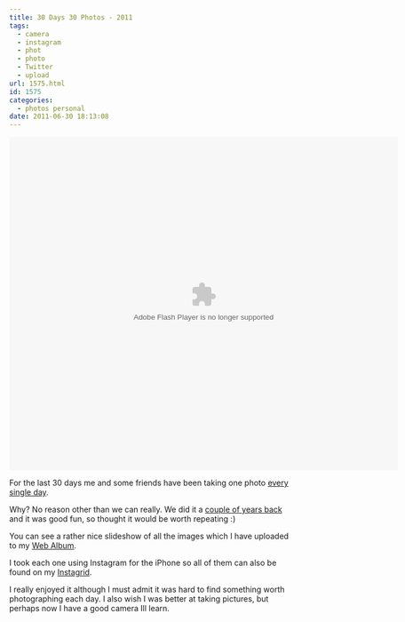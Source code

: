 ```yaml
---
title: 30 Days 30 Photos - 2011
tags:
  - camera
  - instagram
  - phot
  - photo
  - Twitter
  - upload
url: 1575.html
id: 1575
categories:
  - photos personal
date: 2011-06-30 18:13:08
---
```


<embed type="application/x-shockwave-flash" src="https://picasaweb.google.com/s/c/bin/slideshow.swf" width="700" height="600" flashvars="host=picasaweb.google.com&hl=en_GB&feat=flashalbum&RGB=0x000000&feed=https%3A%2F%2Fpicasaweb.google.com%2Fdata%2Ffeed%2Fapi%2Fuser%2Fmike.cann%2Falbumid%2F5624071118328145361%3Falt%3Drss%26kind%3Dphoto%26hl%3Den_GB" pluginspage="https://www.macromedia.com/go/getflashplayer"></embed>

For the last 30 days me and some friends have been taking one photo [every single day](https://twitter.com/#!/mikeysee).
<!-- more -->
Why? No reason other than we can really. We did it a [couple of years back](https://picasaweb.google.com/mike.cann/1Photo1Month) and it was good fun, so thought it would be worth repeating :)

You can see a rather nice slideshow of all the images which I have uploaded to my [Web Album](https://picasaweb.google.com/lh/myphotos).

I took each one using Instagram for the iPhone so all of them can also be found on my [Instagrid](https://instagrid.me/mikeysee/).

I really enjoyed it although I must admit it was hard to find something worth photographing each day. I also wish I was better at taking pictures, but perhaps now I have a good camera Ill learn.